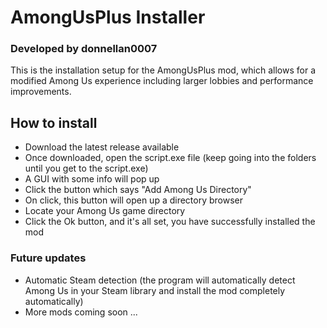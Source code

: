 # AmongUsPlus Installer
### Developed by donnellan0007

This is the installation setup for the AmongUsPlus mod, which allows for a modified Among Us experience including larger lobbies and performance improvements.

## How to install
* Download the latest release available
* Once downloaded, open the script.exe file (keep going into the folders until you get to the script.exe)
* A GUI with some info will pop up
* Click the button which says "Add Among Us Directory"
* On click, this button will open up a directory browser
* Locate your Among Us game directory
* Click the Ok button, and it's all set, you have successfully installed the mod

### Future updates
* Automatic Steam detection (the program will automatically detect Among Us in your Steam library and install the mod completely automatically)
* More mods coming soon ...
